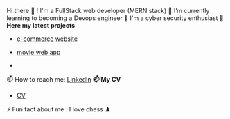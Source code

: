  Hi there 👋 ! I'm a FullStack web developer (MERN stack)
 🌱 I’m currently learning to becoming a Devops engineer
 🔭 I'm a cyber security enthusiast
__📝 Here my latest projects__ 
- [e-commerce website](https://github.com/saifEddineR/proShop)

- [movie web app](https://github.com/saifEddineR/movies)
- 
 📫 How to reach me:
  [LinkedIn](https://www.linkedin.com/in/saif-eddine-romdhane/)
__📫 My CV__
- [CV](https://drive.google.com/file/d/1-807XtE85bZzjCds-4wE__iqdea01-Tl/view?usp=sharing)


⚡ Fun fact about me : 
 I love chess ♟️
<!--
**saifEddineR/saifEddineR** is a ✨ _special_ ✨ repository because its `README.md` (this file) appears on your GitHub profile.

Here are some ideas to get you started:

- 🔭 I’m currently working on ...
- 🌱 I’m currently learning ...
- 👯 I’m looking to collaborate on ...
- 🤔 I’m looking for help with ...
- 💬 Ask me about ...
- 📫 How to reach me: ...
- 😄 Pronouns: ...
- ⚡ Fun fact: ...
-->
